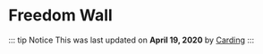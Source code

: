 # Freedom Wall

::: tip Notice
This was last updated on **April 19, 2020** by [Carding][last-updated-by]
:::

[last-updated-by]: https://github.com/richardneililagan
